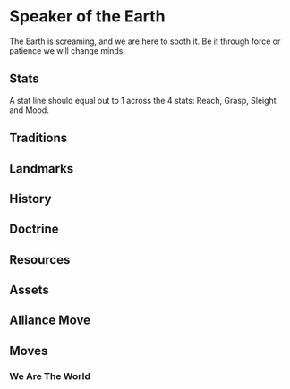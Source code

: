# Speaker of the Earth

The Earth is screaming, and we are here to sooth it. Be it through force or patience we will change minds.

## Stats

A stat line should equal out to 1 across the 4 stats: Reach, Grasp, Sleight and Mood.

## Traditions

## Landmarks

## History

## Doctrine

## Resources

## Assets

## Alliance Move

## Moves

### We Are The World
